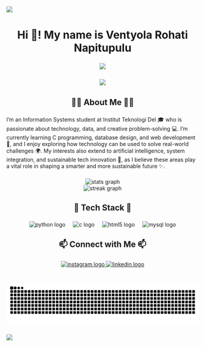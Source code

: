 
<div>
  <img style="100%" src="https://capsule-render.vercel.app/api?type=waving&height=100&section=header&reversal=true&fontSize=70&fontColor=FFFFFF&fontAlign=50&fontAlignY=50&stroke=-&animation=fadeIn&descSize=20&descAlign=50&descAlignY=50&color=240066"  />
</div>

###

<h1 align="center">Hi 👋! My name is Ventyola Rohati Napitupulu</h1>

###

<div align="center">
  <img src="https://visitor-badge.laobi.icu/badge?page_id=VentyolaNapitupulu.VentyolaNapitupulu&left_color=rebeccapurple&right_color=purple"  />
</div>

###

<div align="center">
  <img height="200" src="https://media.giphy.com/media/v1.Y2lkPTc5MGI3NjExczd2Y2Ezcm5ncHBwdHV1ODhrZjB0NXZlMjEwbGltYXlleXhhcWxpMyZlcD12MV9naWZzX3NlYXJjaCZjdD1n/JqmupuTVZYaQX5s094/giphy.gif"  />
</div>

###

<h2 align="center">👩‍💻 About Me 👩‍💻</h2>

###

<p align="left">I’m an Information Systems student at Institut Teknologi Del 🎓 who is passionate about technology, data, and creative problem-solving 💻. I’m currently learning C programming, database design, and web development 🌱, and I enjoy exploring how technology can be used to solve real-world challenges 🌍. My interests also extend to artificial intelligence, system integration, and sustainable tech innovation 🚀, as I believe these areas play a vital role in shaping a smarter and more sustainable future ✨.</p>

###

<div align="center">
  <img src="https://github-readme-stats.vercel.app/api?username=VentyolaNapitupulu&hide_title=false&hide_rank=true&show_icons=true&include_all_commits=true&count_private=true&disable_animations=false&theme=material-palenight&locale=en&hide_border=false" height="150" alt="stats graph" /> <br>
  <img src="https://streak-stats.demolab.com?user=VentyolaNapitupulu&locale=en&mode=weekly&theme=material-palenight&hide_border=false&border_radius=5" height="150" alt="streak graph"  />
</div>

###

<h2 align="center">🧩 Tech Stack 🧩</h2>

###

<div align="center">
  <img src="https://cdn.simpleicons.org/python/3776AB" height="30" alt="python logo"  />
  <img width="12" />
  <img src="https://cdn.simpleicons.org/c/A8B9CC" height="30" alt="c logo"  />
  <img width="12" />
  <img src="https://cdn.simpleicons.org/html5/E34F26" height="30" alt="html5 logo"  />
  <img width="12" />
  <img src="https://cdn.simpleicons.org/mysql/4479A1" height="30" alt="mysql logo"  />
</div>

###

<h2 align="center">📫 Connect with Me 📫</h2>

###

<div align="center">
  <a href="https://www.instagram.com/ventyola_napitupulu?igsh=MXVlbzZhbDh4czlkdQ==" target="_blank">
    <img src="https://img.shields.io/static/v1?message=Instagram&logo=instagram&label=&color=E4405F&logoColor=&labelColor=&style=for-the-badge" height="35" alt="instagram logo"  />
  </a>
  <a href="www.linkedin.com/in/ventyola-rohati-napitupulu-203855340" target="_blank">
    <img src="https://img.shields.io/static/v1?message=LinkedIn&logo=linkedin&label=&color=0077B5&logoColor=&labelColor=&style=for-the-badge" height="35" alt="linkedin logo"  />
  </a>
</div>

###

<br clear="both">

<img src="https://raw.githubusercontent.com/VentyolaNapitupulu/VentyolaNapitupulu/output/snake.svg" alt="Snake animation" />

###
<div>
  <img style="100%" src="https://capsule-render.vercel.app/api?type=waving&height=100&section=footer&reversal=false&fontSize=70&fontColor=240066&fontAlign=50&fontAlignY=50&stroke=-&descSize=20&descAlign=50&descAlignY=50&color=240066"  />
</div>

###